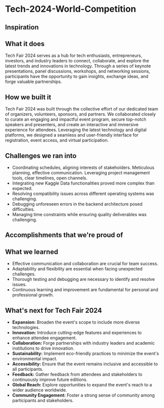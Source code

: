 # Tech-2024-World-Competition

## Inspiration

## What it does
Tech Fair 2024 serves as a hub for tech enthusiasts, entrepreneurs, investors, and industry leaders to connect, collaborate, and explore the latest trends and innovations in technology. Through a series of keynote presentations, panel discussions, workshops, and networking sessions, participants have the opportunity to gain insights, exchange ideas, and forge valuable partnerships.

## How we built it

Tech Fair 2024 was built through the collective effort of our dedicated team of organizers, volunteers, sponsors, and partners. We collaborated closely to curate an engaging and impactful event program, secure top-notch speakers and presenters, and create an interactive and immersive experience for attendees. Leveraging the latest technology and digital platforms, we designed a seamless and user-friendly interface for registration, event access, and virtual participation.

## Challenges we ran into
* Coordinating schedules, aligning interests of stakeholders. Meticulous planning, effective communication. Leveraging project management tools, clear timelines, open channels.
* Integrating new Kaggle Data functionalities proved more complex than expected.
* Resolving compatibility issues across different operating systems was challenging.
* Debugging unforeseen errors in the backend architecture posed difficulties.
* Managing time constraints while ensuring quality deliverables was challenging.
## Accomplishments that we're proud of

## What we learned
* Effective communication and collaboration are crucial for team success.
* Adaptability and flexibility are essential when facing unexpected challenges.
* Thorough testing and debugging are necessary to identify and resolve issues.
* Continuous learning and improvement are fundamental for personal and professional growth.

## What's next for Tech Fair 2024
* **Expansion:**  Broaden the event's scope to include more diverse technologies.
* **Innovation:**  Introduce cutting-edge features and experiences to enhance attendee engagement.
* **Collaboration:**  Forge partnerships with industry leaders and academic institutions to drive innovation.
* **Sustainability:**  Implement eco-friendly practices to minimize the event's environmental impact.
* **Accessibility:** Ensure that the event remains inclusive and accessible to all participants.
* **Feedback:** Gather feedback from attendees and stakeholders to continuously improve future editions.
* **Global Reach:** Explore opportunities to expand the event's reach to a wider audience worldwide.
* **Community Engagement:** Foster a strong sense of community among participants and stakeholders.

